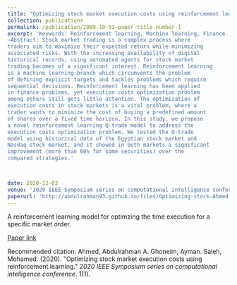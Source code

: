 ```yaml
---
title: "Optimizing stock market execution costs using reinforcement learning"
collection: publications
permalink: /publication/2009-10-01-paper-title-number-1
excerpt: 'Keywords: Reinforcement learning, Machine learning, Finance. \
—Abstract: Stock market trading is a complex process where
traders aim to maximize their expected return while minimizing
associated risks. With the increasing availability of digital
historical records, using automated agents for stock market
trading becomes of a significant interest. Reinforcement learning
is a machine learning branch which circumvents the problem
of defining explicit targets and tackles problems which require
sequential decisions. Reinforcement learning has been applied
in finance problems, yet execution costs optimization problem
among others still gets little attention. The optimization of
execution costs in stock markets is a vital problem, where a
trader wants to minimize the cost of buying a predefined amount
of shares over a fixed time horizon. In this study, we propose
a novel reinforcement learning Q-trade model to address the
execution costs optimization problem. We tested the Q-trade
model using historical data of the Egyptian stock market and
Nasdaq stock market, and it showed in both markets a significant
improvement (more than 60% for some securities) over the
compared strategies.'



date: 2020-12-03
venue: '2020 IEEE Symposium series on computational intelligence conference'
paperurl: 'http://abdulrahman93.github.io/files/Optimizing-stock-Ahmed.pdf'
---
```

A reinforcement learning model for optimzing the time execution for a specific market order.

[Paper link](http://abdulrahman93.github.io/files/Optimizing-stock-Ahmed.pdf)

Recommended citation: Ahmed, Abdulrahman A. Ghoneim, Ayman. Saleh, Mohamed. (2020). "Optimizing stock market execution costs using reinforcement learning." <i>2020 IEEE Symposium series on computational intelligence conference</i>. 1(1).
